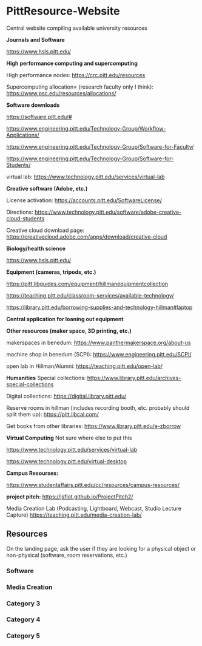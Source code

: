 # PittResource-Website
Central website compiling available university resources

**Journals and Software**

https://www.hsls.pitt.edu/

**High performance computing and supercomputing**

High performance nodes: https://crc.pitt.edu/resources

Supercomputing allocation= (research faculty only I think): https://www.psc.edu/resources/allocations/

  **Software downloads**

https://software.pitt.edu/#

https://www.engineering.pitt.edu/Technology-Group/Workflow-Applications/

https://www.engineering.pitt.edu/Technology-Group/Software-for-Faculty/

https://www.engineering.pitt.edu/Technology-Group/Software-for-Students/

virtual lab: https://www.technology.pitt.edu/services/virtual-lab
 
 **Creative software (Adobe, etc.)**
 
 License activation: https://accounts.pitt.edu/SoftwareLicense/
 
 Directions: https://www.technology.pitt.edu/software/adobe-creative-cloud-students
 
 Creative cloud download page: https://creativecloud.adobe.com/apps/download/creative-cloud

  **Biology/health science**
 
 https://www.hsls.pitt.edu/

  **Equipment (cameras, tripods, etc.)**
  
  https://pitt.libguides.com/equipment/hillmanequipmentcollection
  
  https://teaching.pitt.edu/classroom-services/available-technology/
  
  https://library.pitt.edu/borrowing-supplies-and-technology-hillman#laptop

  **Central application for loaning out equipment**

  **Other resources (maker space, 3D printing, etc.)**
  
makerspaces in benedum: https://www.panthermakerspace.org/about-us

machine shop in benedum (SCPI): https://www.engineering.pitt.edu/SCPI/

open lab in Hillman/Alumni: https://teaching.pitt.edu/open-lab/

**Humanities**
Special collections: https://www.library.pitt.edu/archives-special-collections

Digital collections: https://digital.library.pitt.edu/

Reserve rooms in hillman (includes recording booth, etc. probably should split them up): https://pitt.libcal.com/

Get books from other libraries: https://www.library.pitt.edu/e-zborrow

**Virtual Computing** Not sure where else to put this

https://www.technology.pitt.edu/services/virtual-lab

https://www.technology.pitt.edu/virtual-desktop

**Campus Resourses:** 

https://www.studentaffairs.pitt.edu/cc/resources/campus-resources/

**project pitch:**
https://jsflot.github.io/ProjectPitch2/

Media Creation Lab (Podcasting, Lightboard, Webcast, Studio Lecture Capture)
https://teaching.pitt.edu/media-creation-lab/

## Resources

On the landing page, ask the user if they are looking for a physical object or non-physical (software, room reservations, etc.) 

### Software


### Media Creation


### Category 3


### Category 4


### Category 5
